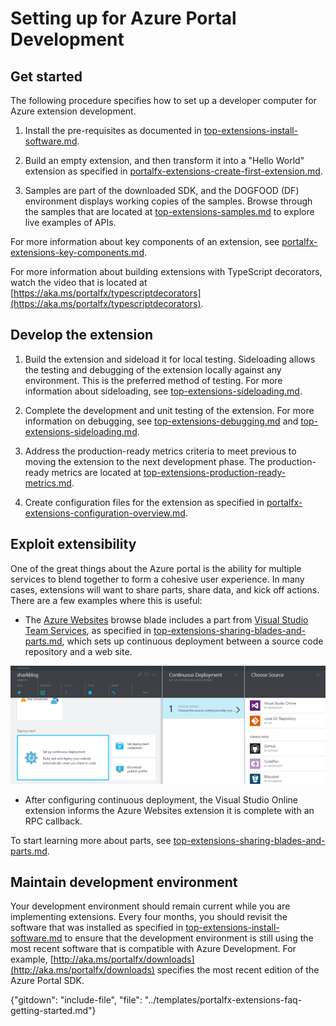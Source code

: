 # Setting up for Azure Portal Development

## Get started

The following procedure specifies how to set up a developer computer for Azure extension development.
   
1. Install the pre-requisites as documented in [top-extensions-install-software.md](top-extensions-install-software.md).

1. Build an empty extension, and then transform it into a "Hello World" extension as specified in [portalfx-extensions-create-first-extension.md](portalfx-extensions-create-first-extension.md).

1. Samples are part of the downloaded SDK, and the  DOGFOOD (DF) environment displays working copies of the samples. Browse through the samples that are located at [top-extensions-samples.md](top-extensions-samples.md) to explore live examples of APIs.

For more information about key components of an extension, see [portalfx-extensions-key-components.md](portalfx-extensions-key-components.md).

For more information about building extensions with TypeScript decorators, watch the video that is located at [https://aka.ms/portalfx/typescriptdecorators](https://aka.ms/portalfx/typescriptdecorators).

## Develop the extension

1. Build the extension and sideload it for local testing. Sideloading allows the testing and debugging of the extension locally against any environment. This is the preferred method of testing. For more information about sideloading, see [top-extensions-sideloading.md](top-extensions-sideloading.md). 

1. Complete the development and unit testing of the extension. For more information on debugging, see [top-extensions-debugging.md](top-extensions-debugging.md) and [top-extensions-sideloading.md](top-extensions-sideloading.md).

1. Address the production-ready metrics criteria to meet previous to moving the extension to the next development phase. The production-ready metrics are located at [top-extensions-production-ready-metrics.md](top-extensions-production-ready-metrics.md).

1. Create configuration files for the extension as specified in [portalfx-extensions-configuration-overview.md](portalfx-extensions-configuration-overview.md).

## Exploit extensibility

One of the great things about the Azure portal is the ability for multiple services to blend together to form a cohesive user experience.  In many cases, extensions will want to share parts, share data, and kick off actions. There are a few examples where this is useful:

- The [Azure Websites](https://azure.microsoft.com/en-us/services/websites/) browse blade includes a part from [Visual Studio Team Services](https://www.visualstudio.com/team-services), as specified in [top-extensions-sharing-blades-and-parts.md](top-extensions-sharing-blades-and-parts.md), which sets up continuous deployment between a source code repository and a web site.

![alt-text](../media/top-extensions-getting-started/part-sharing.png "Setting up continuous deployment with part sharing")

- After configuring continuous deployment, the Visual Studio Online extension informs the Azure Websites extension it is complete with an RPC callback.

To start learning more about parts, see [top-extensions-sharing-blades-and-parts.md](top-extensions-sharing-blades-and-parts.md). 

## Maintain development environment

Your development environment should remain current while you are implementing extensions.  Every four months, you should revisit the software that was installed as specified in [top-extensions-install-software.md](top-extensions-install-software.md) to ensure that the development environment is still using  the most recent software that is compatible with Azure Development.  For example, [http://aka.ms/portalfx/downloads](http://aka.ms/portalfx/downloads) specifies the most recent edition of the Azure Portal SDK.


 <!--TODO: Determine whether there  is a more direct way to make the following link:
    [/gallery-sdk/generated/gallery-items.md#Gallery Item Specificiations](/gallery-sdk/generated/gallery-items.md#gallery-item-specificiations) -->

    
 <!--TODO: Determine whether there  is a more direct way to make the following link:
    [/gallery-sdk/generated/index-gallery.md#gallery-package-development-and-debugging-testing-in-production](gallery-sdk/generated/index-gallery.md#gallery-package-development-and-debugging-testing-in-production)
    -->

{"gitdown": "include-file", "file": "../templates/portalfx-extensions-faq-getting-started.md"}

<!--
gitdown": "include-file", "file": "../templates/portalfx-extensions-glossary-getting-started.md"}
-->